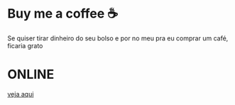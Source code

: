 # Buy me a coffee ☕
Se quiser tirar dinheiro do seu bolso e por no meu pra eu comprar um café, ficaria grato

# ONLINE
[veja aqui](https://xongs08.github.io/buy-me-a-coffee)
